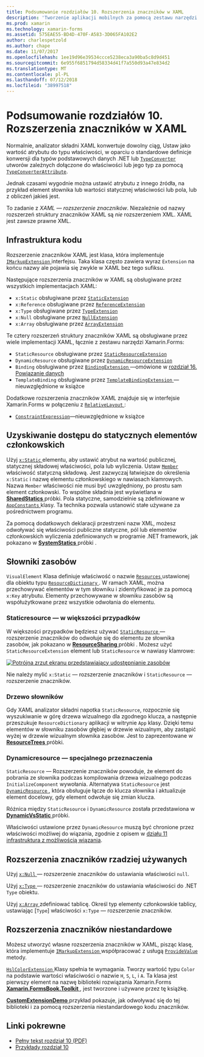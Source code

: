 ```yaml
---
title: Podsumowanie rozdziałów 10. Rozszerzenia znaczników w XAML
description: 'Tworzenie aplikacji mobilnych za pomocą zestawu narzędzi Xamarin.Forms: Podsumowanie rozdziałów 10. Rozszerzenia znaczników w XAML'
ms.prod: xamarin
ms.technology: xamarin-forms
ms.assetid: 575EAE55-BD4D-470F-A583-3D065FA102E2
author: charlespetzold
ms.author: chape
ms.date: 11/07/2017
ms.openlocfilehash: 1ee19d96e39534ccce5238eca3a90ba5c8d9d451
ms.sourcegitcommit: 6e955f6851794d58334d41f7a550d93a47e834d2
ms.translationtype: MT
ms.contentlocale: pl-PL
ms.lasthandoff: 07/12/2018
ms.locfileid: "38997518"
---
```

# <a name="summary-of-chapter-10-xaml-markup-extensions"></a>Podsumowanie rozdziałów 10. Rozszerzenia znaczników w XAML

Normalnie, analizator składni XAML konwertuje dowolny ciąg, Ustaw jako wartość atrybutu do typu właściwości, w oparciu o standardowe definicje konwersji dla typów podstawowych danych .NET lub [ `TypeConverter` ](xref:Xamarin.Forms.TypeConverter) utworów zależnych dołączone do właściwości lub jego typ za pomocą [`TypeConverterAttribute`](xref:Xamarin.Forms.TypeConverterAttribute).

Jednak czasami wygodnie można ustawić atrybutu z innego źródła, na przykład element słownika lub wartości statycznej właściwości lub pola, lub z obliczeń jakieś jest.

To zadanie z *XAML — rozszerzenie znaczników*. Niezależnie od nazwy rozszerzeń struktury znaczników XAML są *nie* rozszerzeniem XML. XAML jest zawsze prawne XML.

## <a name="the-code-infrastructure"></a>Infrastruktura kodu

Rozszerzenie znaczników XAML jest klasa, która implementuje [ `IMarkupExtension` ](xref:Xamarin.Forms.Xaml.IMarkupExtension) interfejsu. Taka klasa często zawiera wyraz `Extension` na końcu nazwy ale pojawia się zwykle w XAML bez tego sufiksu.

Następujące rozszerzenia znaczników w XAML są obsługiwane przez wszystkich implementacjach XAML:

- `x:Static` obsługiwane przez [`StaticExtension`](xref:Xamarin.Forms.Xaml.StaticExtension)
- `x:Reference` obsługiwane przez [`ReferenceExtension`](xref:Xamarin.Forms.Xaml.ReferenceExtension)
- `x:Type` obsługiwane przez [`TypeExtension`](xref:Xamarin.Forms.Xaml.TypeExtension)
- `x:Null` obsługiwane przez [`NullExtension`](xref:Xamarin.Forms.Xaml.NullExtension)
- `x:Array` obsługiwane przez [`ArrayExtension`](xref:Xamarin.Forms.Xaml.ArrayExtension)

Te cztery rozszerzeń struktury znaczników XAML są obsługiwane przez wiele implementacji XAML, łącznie z zestawu narzędzi Xamarin.Forms:

- `StaticResource` obsługiwane przez [`StaticResourceExtension`](xref:Xamarin.Forms.Xaml.StaticResourceExtension)
- `DynamicResource` obsługiwane przez [`DynamicResourceExtension`](xref:Xamarin.Forms.Xaml.DynamicResourceExtension)
- `Binding` obsługiwane przez [ `BindingExtension` ](xref:Xamarin.Forms.Xaml.BindingExtension) &mdash;omówione w [rozdział 16. Powiązanie danych](#chapter16)
- `TemplateBinding` obsługiwane przez [ `TemplateBindingExtension` ](xref:Xamarin.Forms.Xaml.TemplateBindingExtension) &mdash;nieuwzględnione w książce

Dodatkowe rozszerzenia znaczników XAML znajduje się w interfejsie Xamarin.Forms w połączeniu z [ `RelativeLayout` ](xref:Xamarin.Forms.RelativeLayout):

- [`ConstraintExpression`](xref:Xamarin.Forms.ConstraintExpression)&mdash;nieuwzględnione w książce

## <a name="accessing-static-members"></a>Uzyskiwanie dostępu do statycznych elementów członkowskich

Użyj [ `x:Static` ](xref:Xamarin.Forms.Xaml.StaticExtension) elementu, aby ustawić atrybut na wartość publicznej, statycznej składowej właściwości, pola lub wyliczenia. Ustaw [ `Member` ](xref:Xamarin.Forms.Xaml.StaticExtension.Member) właściwość statyczną składową. Jest zazwyczaj łatwiejsze do określenia `x:Static` i nazwę elementu członkowskiego w nawiasach klamrowych. Nazwa `Member` właściwości nie musi być uwzględniony, po prostu sam element członkowski. To wspólne składnia jest wyświetlana w [ **SharedStatics** ](https://github.com/xamarin/xamarin-forms-book-samples/tree/master/Chapter10/SharedStatics) próbki. Pola statyczne, samodzielnie są zdefiniowane w [ `AppConstants` ](https://github.com/xamarin/xamarin-forms-book-samples/blob/master/Chapter10/SharedStatics/SharedStatics/SharedStatics/AppConstants.cs) klasy. Ta technika pozwala ustanowić stałe używane za pośrednictwem programu.

Za pomocą dodatkowych deklaracji przestrzeni nazw XML, możesz odwoływać się właściwości publiczne statyczne, pól lub elementów członkowskich wyliczenia zdefiniowanych w programie .NET framework, jak pokazano w [ **SystemStatics** ](https://github.com/xamarin/xamarin-forms-book-samples/tree/master/Chapter10/SystemStatics) próbki .

## <a name="resource-dictionaries"></a>Słowniki zasobów

`VisualElement` Klasa definiuje właściwość o nazwie [ `Resources` ](xref:Xamarin.Forms.VisualElement.Resources) ustawionej dla obiektu typu [ `ResourceDictionary` ](xref:Xamarin.Forms.ResourceDictionary). W ramach XAML, można przechowywać elementów w tym słowniku i zidentyfikować je za pomocą `x:Key` atrybutu. Elementy przechowywane w słowniku zasobów są współużytkowane przez wszystkie odwołania do elementu.

### <a name="staticresource-for-most-purposes"></a>Staticresource — w większości przypadków

W większości przypadków będziesz używać [ `StaticResource` ](xref:Xamarin.Forms.Xaml.StaticResourceExtension) — rozszerzenie znaczników do odwołuje się do elementu ze słownika zasobów, jak pokazano w [ **ResourceSharing** ](https://github.com/xamarin/xamarin-forms-book-samples/tree/master/Chapter10/ResourceSharing) próbki . Możesz użyć `StaticResourceExtension` element lub `StaticResource` w nawiasy klamrowe:

[![Potrójna zrzut ekranu przedstawiający udostępnianie zasobów](images/ch10fg03-small.png "udostępnianie zasobów")](images/ch10fg03-large.png#lightbox "udostępnianie zasobów")

Nie należy mylić `x:Static` — rozszerzenie znaczników i `StaticResource` — rozszerzenie znaczników.

### <a name="a-tree-of-dictionaries"></a>Drzewo słowników

Gdy XAML analizator składni napotka `StaticResource`, rozpocznie się wyszukiwanie w górę drzewa wizualnego dla zgodnego klucza, a następnie przeszukuje `ResourceDictionary` aplikacji w witrynie `App` klasy. Dzięki temu elementów w słowniku zasobów głębiej w drzewie wizualnym, aby zastąpić wyżej w drzewie wizualnym słownika zasobów. Jest to zaprezentowane w [ **ResourceTrees** ](https://github.com/xamarin/xamarin-forms-book-samples/tree/master/Chapter10/ResourceTrees) próbki.

### <a name="dynamicresource-for-special-purposes"></a>Dynamicresource — specjalnego przeznaczenia

`StaticResource` — Rozszerzenie znaczników powoduje, że element do pobrania ze słownika podczas kompilowania drzewa wizualnego podczas `InitializeComponent` wywołania. Alternatywa `StaticResource` jest [ `DynamicResource` ](xref:Xamarin.Forms.Xaml.DynamicResourceExtension), która obsługuje łącze do klucza słownika i aktualizuje element docelowy, gdy element odwołuje się zmian klucza.

Różnica między `StaticResource` i `DynamicResource` została przedstawiona w [ **DynamicVsStatic** ](https://github.com/xamarin/xamarin-forms-book-samples/tree/master/Chapter10/DynamicVsStatic) próbki.

Właściwości ustawione przez `DynamicResource` muszą być chronione przez właściwości możliwej do wiązania, zgodnie z opisem w [działu 11 infrastruktura z możliwością wiązania](chapter11.md).

## <a name="lesser-used-markup-extensions"></a>Rozszerzenia znaczników rzadziej używanych

Użyj [ `x:Null` ](xref:Xamarin.Forms.Xaml.NullExtension) — rozszerzenie znaczników do ustawiania właściwości `null`.

Użyj [ `x:Type` ](xref:Xamarin.Forms.Xaml.TypeExtension) — rozszerzenie znaczników do ustawiania właściwości do .NET `Type` obiektu.

Użyj [ `x:Array` ](xref:Xamarin.Forms.Xaml.ArrayExtension) zdefiniować tablicę. Określ typ elementy członkowskie tablicy, ustawiając [`Type`] właściwości `x:Type` — rozszerzenie znaczników.

## <a name="a-custom-markup-extension"></a>Rozszerzenia znaczników niestandardowe

Możesz utworzyć własne rozszerzenia znaczników w XAML, pisząc klasę, która implementuje [ `IMarkupExtension` ](xref:Xamarin.Forms.Xaml.IMarkupExtension) współpracować z usługą [ `ProvideValue` ](xref:Xamarin.Forms.Xaml.IMarkupExtension.ProvideValue(System.IServiceProvider)) metody.

[ `HslColorExtension` ](https://github.com/xamarin/xamarin-forms-book-samples/blob/master/Libraries/Xamarin.FormsBook.Toolkit/Xamarin.FormsBook.Toolkit/HslColorExtension.cs) Klasy spełnia te wymagania. Tworzy wartość typu `Color` na podstawie wartości właściwości o nazwie `H`, `S`, `L`, i `A`. Ta klasa jest pierwszy element na nazwę biblioteki rozwiązania Xamarin.Forms [ **Xamarin.FormsBook.Toolkit** ](https://github.com/xamarin/xamarin-forms-book-samples/tree/master/Libraries/Xamarin.FormsBook.Toolkit) , jest tworzone i używane przez tę książkę.

[ **CustomExtensionDemo** ](https://github.com/xamarin/xamarin-forms-book-samples/tree/master/Chapter10/CustomExtensionDemo) przykład pokazuje, jak odwoływać się do tej biblioteki i za pomocą rozszerzenia niestandardowego kodu znaczników.



## <a name="related-links"></a>Linki pokrewne

- [Pełny tekst rozdział 10 (PDF)](https://download.xamarin.com/developer/xamarin-forms-book/XamarinFormsBook-Ch10-Apr2016.pdf)
- [Przykłady rozdział 10](https://github.com/xamarin/xamarin-forms-book-samples/tree/master/Chapter10)
